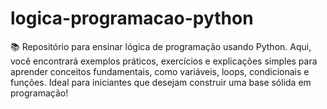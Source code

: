 # logica-programacao-python
📚 Repositório para ensinar lógica de programação usando Python. Aqui, você encontrará exemplos práticos, exercícios e explicações simples para aprender conceitos fundamentais, como variáveis, loops, condicionais e funções. Ideal para iniciantes que desejam construir uma base sólida em programação!
